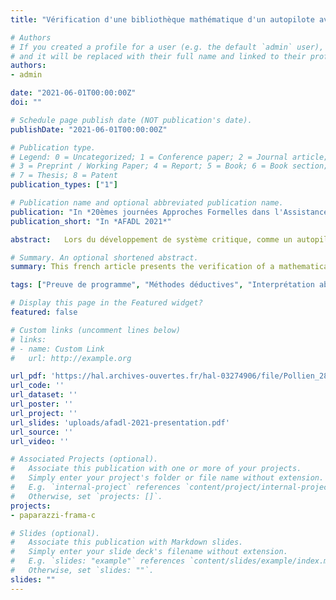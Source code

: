 ```yaml
---
title: "Vérification d'une bibliothèque mathématique d'un autopilote avec Frama-C"

# Authors
# If you created a profile for a user (e.g. the default `admin` user), write the username (folder name) here 
# and it will be replaced with their full name and linked to their profile.
authors:
- admin

date: "2021-06-01T00:00:00Z"
doi: ""

# Schedule page publish date (NOT publication's date).
publishDate: "2021-06-01T00:00:00Z"

# Publication type.
# Legend: 0 = Uncategorized; 1 = Conference paper; 2 = Journal article;
# 3 = Preprint / Working Paper; 4 = Report; 5 = Book; 6 = Book section;
# 7 = Thesis; 8 = Patent
publication_types: ["1"]

# Publication name and optional abbreviated publication name.
publication: "In *20èmes journées Approches Formelles dans l'Assistance au Développement de Logiciels*"
publication_short: "In *AFADL 2021*"

abstract:   Lors du développement de système critique, comme un autopilote de drone, il est essentiel de s'assurer que le programme est sûr, en utilisant par exemple des méthodes formelles. Pour faciliter la vérification, on se restreint généralement à une abstraction du système ou un sous-ensemble. Cet article présente la vérification d'une bibliothèque mathématique de l'autopilote [Paparazzi](https://wiki.paparazziuav.org/wiki/Main_Page), à l'aide de l'outil Frama-C, afin de garantir l'absence d'erreur à l'exécution et certaines propriétés fonctionnelles.

# Summary. An optional shortened abstract.
summary: This french article presents the verification of a mathematical library of the autopilot [Paparazzi](https://wiki.paparazziuav.org/wiki/Main_Page), using the Frama-C tool, in order to guarantee the absence of runtime error and some functional properties. 

tags: ["Preuve de programme", "Méthodes déductives", "Interprétation abstraite"]

# Display this page in the Featured widget?
featured: false

# Custom links (uncomment lines below)
# links:
# - name: Custom Link
#   url: http://example.org

url_pdf: 'https://hal.archives-ouvertes.fr/hal-03274906/file/Pollien_28071.pdf'
url_code: ''
url_dataset: ''
url_poster: ''
url_project: ''
url_slides: 'uploads/afadl-2021-presentation.pdf'
url_source: ''
url_video: ''

# Associated Projects (optional).
#   Associate this publication with one or more of your projects.
#   Simply enter your project's folder or file name without extension.
#   E.g. `internal-project` references `content/project/internal-project/index.md`.
#   Otherwise, set `projects: []`.
projects:
- paparazzi-frama-c

# Slides (optional).
#   Associate this publication with Markdown slides.
#   Simply enter your slide deck's filename without extension.
#   E.g. `slides: "example"` references `content/slides/example/index.md`.
#   Otherwise, set `slides: ""`.
slides: ""
---
```


<!-- {{% callout note %}}
Click the *Cite* button above to demo the feature to enable visitors to import publication metadata into their reference management software.
{{% /callout %}}

{{% callout note %}}
Create your slides in Markdown - click the *Slides* button to check out the example.
{{% /callout %}}

Supplementary notes can be added here, including [code, math, and images](https://wowchemy.com/docs/writing-markdown-latex/). -->
